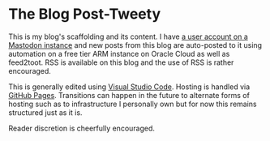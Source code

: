 # The Blog Post-Tweety

This is my blog's scaffolding and its content.  I have [a user account on a Mastodon instance](https://ubuntu.social/@alpacaherder) and new posts from this blog are auto-posted to it using automation on a free tier ARM instance on Oracle Cloud as well as feed2toot.  RSS is available on this blog and the use of RSS is rather encouraged.  

This is generally edited using [Visual Studio Code](https://en.wikipedia.org/w/index.php?title=Visual_Studio_Code&oldid=1128781165).  Hosting is handled via [GitHub Pages](https://simple.wikipedia.org/w/index.php?title=GitHub&oldid=8334105#GitHub_Pages).  Transitions can happen in the future to alternate forms of hosting such as to infrastructure I personally own but for now this remains structured just as it is.  

Reader discretion is cheerfully encouraged.
